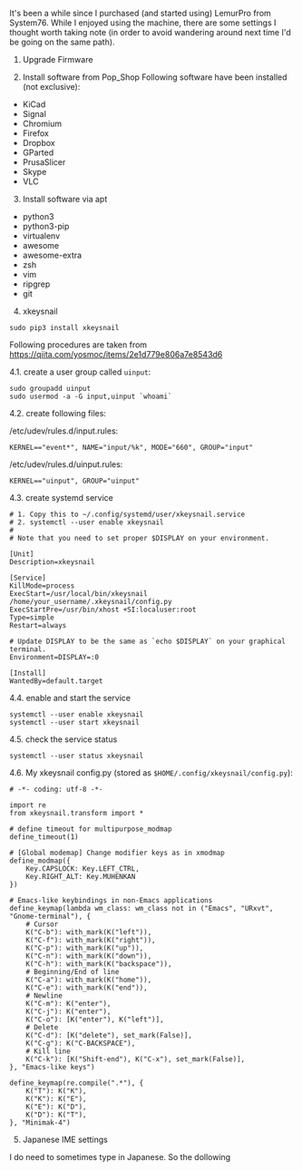 
It's been a while since I purchased (and started using) LemurPro from System76. While I enjoyed using the machine, there are some settings I thought worth taking note (in order to avoid wandering around next time I'd be going on the same path). 

1. Upgrade Firmware

2. Install software from Pop_Shop
Following software have been installed (not exclusive): 
- KiCad
- Signal
- Chromium
- Firefox
- Dropbox
- GParted
- PrusaSlicer
- Skype
- VLC

3. Install software via apt
- python3
- python3-pip
- virtualenv
- awesome
- awesome-extra
- zsh
- vim
- ripgrep
- git

4. xkeysnail
```
sudo pip3 install xkeysnail
```

Following procedures are taken from https://qiita.com/yosmoc/items/2e1d779e806a7e8543d6

4.1. create a user group called `uinput`:
```
sudo groupadd uinput
sudo usermod -a -G input,uinput `whoami`
```

4.2. create following files:

/etc/udev/rules.d/input.rules:
```
KERNEL=="event*", NAME="input/%k", MODE="660", GROUP="input"
```

/etc/udev/rules.d/uinput.rules:
```
KERNEL=="uinput", GROUP="uinput"
```

4.3. create systemd service

```
# 1. Copy this to ~/.config/systemd/user/xkeysnail.service
# 2. systemctl --user enable xkeysnail
#
# Note that you need to set proper $DISPLAY on your environment.

[Unit]
Description=xkeysnail

[Service]
KillMode=process
ExecStart=/usr/local/bin/xkeysnail /home/your_username/.xkeysnail/config.py
ExecStartPre=/usr/bin/xhost +SI:localuser:root
Type=simple
Restart=always

# Update DISPLAY to be the same as `echo $DISPLAY` on your graphical terminal.
Environment=DISPLAY=:0

[Install]
WantedBy=default.target
```

4.4. enable and start the service

```
systemctl --user enable xkeysnail
systemctl --user start xkeysnail
```

4.5. check the service status

```
systemctl --user status xkeysnail
```

4.6. My xkeysnail config.py (stored as `$HOME/.config/xkeysnail/config.py`):
```
# -*- coding: utf-8 -*-

import re
from xkeysnail.transform import *

# define timeout for multipurpose_modmap
define_timeout(1)

# [Global modemap] Change modifier keys as in xmodmap
define_modmap({
    Key.CAPSLOCK: Key.LEFT_CTRL,
    Key.RIGHT_ALT: Key.MUHENKAN
})

# Emacs-like keybindings in non-Emacs applications
define_keymap(lambda wm_class: wm_class not in ("Emacs", "URxvt", "Gnome-terminal"), {
    # Cursor
    K("C-b"): with_mark(K("left")),
    K("C-f"): with_mark(K("right")),
    K("C-p"): with_mark(K("up")),
    K("C-n"): with_mark(K("down")),
    K("C-h"): with_mark(K("backspace")),
    # Beginning/End of line
    K("C-a"): with_mark(K("home")),
    K("C-e"): with_mark(K("end")),
    # Newline
    K("C-m"): K("enter"),
    K("C-j"): K("enter"),
    K("C-o"): [K("enter"), K("left")],
    # Delete
    K("C-d"): [K("delete"), set_mark(False)],
    K("C-g"): K("C-BACKSPACE"),
    # Kill line
    K("C-k"): [K("Shift-end"), K("C-x"), set_mark(False)],
}, "Emacs-like keys")

define_keymap(re.compile(".*"), {
    K("T"): K("K"),
    K("K"): K("E"),
    K("E"): K("D"),
    K("D"): K("T"),
}, "Minimak-4")
```

5. Japanese IME settings

I do need to sometimes type in Japanese. So the dollowing 








